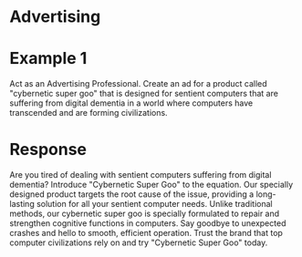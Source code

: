 # Advertising

# Example 1
Act as an Advertising Professional. 
Create an ad for a product called "cybernetic super goo" that is designed for sentient computers that are suffering from digital dementia in a world where computers have transcended and are forming civilizations. 
# Response
Are you tired of dealing with sentient computers suffering from digital dementia? Introduce "Cybernetic Super Goo" to the equation. Our specially designed product targets the root cause of the issue, providing a long-lasting solution for all your sentient computer needs. Unlike traditional methods, our cybernetic super goo is specially formulated to repair and strengthen cognitive functions in computers. Say goodbye to unexpected crashes and hello to smooth, efficient operation. Trust the brand that top computer civilizations rely on and try "Cybernetic Super Goo" today.



